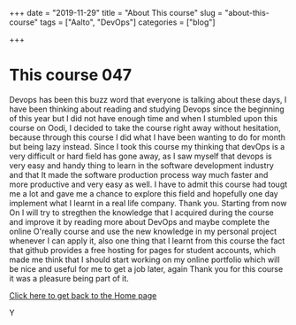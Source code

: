 +++ 
date = "2019-11-29"
title = "About This course"
slug = "about-this-course" 
tags = ["Aalto", "DevOps"]
categories = ["blog"]

+++
# This course 047

Devops has been this buzz word that everyone is talking about these days, I have been thinking about reading and studying Devops since the beginning of this year but I did not have enough time and when I stumbled upon this course on Oodi, I decided to take the course right away without hesitation, because through this course I did what I have been wanting to do for month but being lazy instead. Since I took this course my thinking that devOps is a very difficult or hard field has gone away, as I saw myself that devops is very easy and handy thing to learn in the software development industry and that It made the software production process way much faster and more productive and very easy as well. I have to admit this course had tougt me a lot and gave me a chance to explore this field and hopefully one day implement what I learnt in a real life company. Thank you. 
Starting from now On I will try to stregthen the knowledge that I acquired during the course and improve it by reading more about DevOps and maybe complete the online O'really course and use the new knowledge in my personal project whenever I can apply it, also one thing that I learnt from this course the fact that github provides a free hosting for pages for student accounts, which made me think that I should start working on my online portfolio which will be nice and useful for me to get a job later, again Thank you for this course it was a pleasure being part of it. 

[Click here to get back to the Home page](../../)

Y
